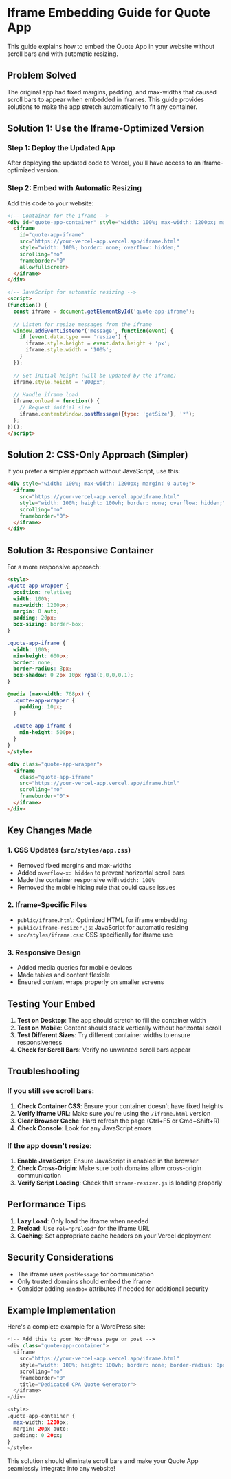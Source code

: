 # Iframe Embedding Guide for Quote App

This guide explains how to embed the Quote App in your website without scroll bars and with automatic resizing.

## Problem Solved

The original app had fixed margins, padding, and max-widths that caused scroll bars to appear when embedded in iframes. This guide provides solutions to make the app stretch automatically to fit any container.

## Solution 1: Use the Iframe-Optimized Version

### Step 1: Deploy the Updated App
After deploying the updated code to Vercel, you'll have access to an iframe-optimized version.

### Step 2: Embed with Automatic Resizing

Add this code to your website:

```html
<!-- Container for the iframe -->
<div id="quote-app-container" style="width: 100%; max-width: 1200px; margin: 0 auto;">
  <iframe 
    id="quote-app-iframe"
    src="https://your-vercel-app.vercel.app/iframe.html"
    style="width: 100%; border: none; overflow: hidden;"
    scrolling="no"
    frameborder="0"
    allowfullscreen>
  </iframe>
</div>

<!-- JavaScript for automatic resizing -->
<script>
(function() {
  const iframe = document.getElementById('quote-app-iframe');
  
  // Listen for resize messages from the iframe
  window.addEventListener('message', function(event) {
    if (event.data.type === 'resize') {
      iframe.style.height = event.data.height + 'px';
      iframe.style.width = '100%';
    }
  });
  
  // Set initial height (will be updated by the iframe)
  iframe.style.height = '800px';
  
  // Handle iframe load
  iframe.onload = function() {
    // Request initial size
    iframe.contentWindow.postMessage({type: 'getSize'}, '*');
  };
})();
</script>
```

## Solution 2: CSS-Only Approach (Simpler)

If you prefer a simpler approach without JavaScript, use this:

```html
<div style="width: 100%; max-width: 1200px; margin: 0 auto;">
  <iframe 
    src="https://your-vercel-app.vercel.app/iframe.html"
    style="width: 100%; height: 100vh; border: none; overflow: hidden;"
    scrolling="no"
    frameborder="0">
  </iframe>
</div>
```

## Solution 3: Responsive Container

For a more responsive approach:

```html
<style>
.quote-app-wrapper {
  position: relative;
  width: 100%;
  max-width: 1200px;
  margin: 0 auto;
  padding: 20px;
  box-sizing: border-box;
}

.quote-app-iframe {
  width: 100%;
  min-height: 600px;
  border: none;
  border-radius: 8px;
  box-shadow: 0 2px 10px rgba(0,0,0,0.1);
}

@media (max-width: 768px) {
  .quote-app-wrapper {
    padding: 10px;
  }
  
  .quote-app-iframe {
    min-height: 500px;
  }
}
</style>

<div class="quote-app-wrapper">
  <iframe 
    class="quote-app-iframe"
    src="https://your-vercel-app.vercel.app/iframe.html"
    scrolling="no"
    frameborder="0">
  </iframe>
</div>
```

## Key Changes Made

### 1. CSS Updates (`src/styles/app.css`)
- Removed fixed margins and max-widths
- Added `overflow-x: hidden` to prevent horizontal scroll bars
- Made the container responsive with `width: 100%`
- Removed the mobile hiding rule that could cause issues

### 2. Iframe-Specific Files
- `public/iframe.html`: Optimized HTML for iframe embedding
- `public/iframe-resizer.js`: JavaScript for automatic resizing
- `src/styles/iframe.css`: CSS specifically for iframe use

### 3. Responsive Design
- Added media queries for mobile devices
- Made tables and content flexible
- Ensured content wraps properly on smaller screens

## Testing Your Embed

1. **Test on Desktop**: The app should stretch to fill the container width
2. **Test on Mobile**: Content should stack vertically without horizontal scroll
3. **Test Different Sizes**: Try different container widths to ensure responsiveness
4. **Check for Scroll Bars**: Verify no unwanted scroll bars appear

## Troubleshooting

### If you still see scroll bars:

1. **Check Container CSS**: Ensure your container doesn't have fixed heights
2. **Verify Iframe URL**: Make sure you're using the `/iframe.html` version
3. **Clear Browser Cache**: Hard refresh the page (Ctrl+F5 or Cmd+Shift+R)
4. **Check Console**: Look for any JavaScript errors

### If the app doesn't resize:

1. **Enable JavaScript**: Ensure JavaScript is enabled in the browser
2. **Check Cross-Origin**: Make sure both domains allow cross-origin communication
3. **Verify Script Loading**: Check that `iframe-resizer.js` is loading properly

## Performance Tips

1. **Lazy Load**: Only load the iframe when needed
2. **Preload**: Use `rel="preload"` for the iframe URL
3. **Caching**: Set appropriate cache headers on your Vercel deployment

## Security Considerations

- The iframe uses `postMessage` for communication
- Only trusted domains should embed the iframe
- Consider adding `sandbox` attributes if needed for additional security

## Example Implementation

Here's a complete example for a WordPress site:

```php
<!-- Add this to your WordPress page or post -->
<div class="quote-app-container">
  <iframe 
    src="https://your-vercel-app.vercel.app/iframe.html"
    style="width: 100%; height: 100vh; border: none; border-radius: 8px;"
    scrolling="no"
    frameborder="0"
    title="Dedicated CPA Quote Generator">
  </iframe>
</div>

<style>
.quote-app-container {
  max-width: 1200px;
  margin: 20px auto;
  padding: 0 20px;
}
</style>
```

This solution should eliminate scroll bars and make your Quote App seamlessly integrate into any website! 